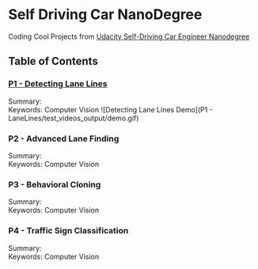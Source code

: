 # Self Driving Car NanoDegree
Coding Cool Projects from [Udacity Self-Driving Car Engineer Nanodegree](https://www.udacity.com/course/self-driving-car-engineer-nanodegree--nd013)

## Table of Contents
### [P1 - Detecting Lane Lines](https://github.com/KishoreMayank/SelfDrivingCarND/tree/master/P1%20-%20LaneLines)
Summary: 
<br> Keywords: Computer Vision
![Detecting Lane Lines Demo](P1 - LaneLines/test_videos_output/demo.gif)

### P2 - Advanced Lane Finding
Summary: 
<br> Keywords: Computer Vision

### P3 - Behavioral Cloning
Summary: 
<br> Keywords: Computer Vision

### P4 - Traffic Sign Classification
Summary: 
<br> Keywords: Computer Vision
